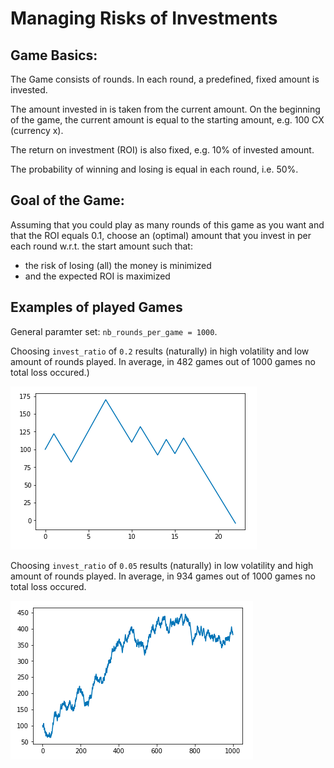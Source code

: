 # Managing Risks of Investments

## Game Basics:

The Game consists of rounds. In each round, a predefined, fixed amount is invested.

The amount invested in is taken from the current amount. On the beginning of the game,
the current amount is equal to the starting amount, e.g. 100 CX (currency x).

The return on investment (ROI) is also fixed, e.g. 10% of invested amount.

The probability of winning and losing is equal in each round, i.e. 50%.

## Goal of the Game:

Assuming that you could play as many rounds of this game as you want and that 
the ROI equals 0.1, choose an (optimal) amount that you invest in per each round 
w.r.t. the start amount such that:

- the risk of losing (all) the money is minimized 
- and the expected ROI is maximized

## Examples of played Games

General paramter set: `nb_rounds_per_game = 1000`.

Choosing `invest_ratio` of `0.2` results (naturally) in high volatility 
and low amount of rounds played. In average, in 482 games out of 1000 games
no total loss occured.)

![invest-ratio-02](https://github.com/dichotomies/investment-game/blob/master/invest-ratio-02.png "High Invest-Ratio")

Choosing `invest_ratio` of `0.05` results (naturally) in low volatility 
and high amount of rounds played. In average, in 934 games out of 1000 games
no total loss occured.

![invest-ratio-005](https://github.com/dichotomies/investment-game/blob/master/invest-ratio-005.png "Low Invest-Ratio")
